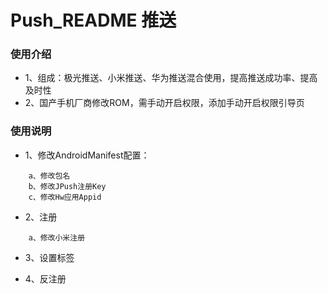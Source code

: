 # Push_README  推送

### 使用介绍
* 1、组成：极光推送、小米推送、华为推送混合使用，提高推送成功率、提高及时性
* 2、国产手机厂商修改ROM，需手动开启权限，添加手动开启权限引导页

### 使用说明
* 1、修改AndroidManifest配置：
```
    a、修改包名
    b、修改JPush注册Key
    c、修改Hw应用Appid
```
* 2、注册
```
    a、修改小米注册
```
* 3、设置标签

* 4、反注册
